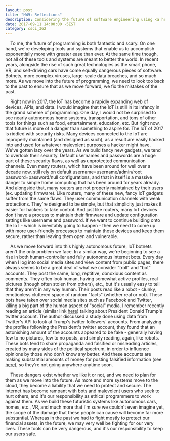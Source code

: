 ```yaml
---
layout: post
title: "HW9: Reflections"
description: Considering the future of software engineering using <a href="https://www.infoworld.com/article/3154313/application-development/11-preictions-for-the-future-of-programming.html" target="_blank"><em>11 predictions for the future of programming</em></a>.
date: 2017-09-11 14:00:00 -5EST
category: csci_362
---
```


&nbsp;&nbsp;&nbsp;&nbsp;To me, the future of programming is both fantastic and scary. On one hand, we're developing tools and systems that enable us to accomplish exponentially more with greater ease than ever. At the same time though, not all of these tools and systems are meant to better the world. In recent years, alongside the rise of such great technologies as the smart phone, VR, and self-driving cars have come equally dangerous pieces of software. Botnets, more complex viruses, large-scale data breaches, and so much more. As we move into the future of programming, we need to look too back to the past to ensure that as we move forward, we fix the mistakes of the past.

&nbsp;&nbsp;&nbsp;&nbsp;Right now in 2017, the IoT has become a rapidly expanding web of devices, APIs, and data. I would imagine that the IoT is still in its infancy in the grand scheme of programming. One day, I would not be surprised to see nearly autonomous home systems, transportation, and tons of other tools for things such as food, entertainment, education, etc. But right now, that future is more of a danger than something to aspire for. The IoT of 2017 is riddled with security risks. Many devices connected to the IoT are improperly maintained (and designed as such), as a result are easily hacked into and used for whatever malevolent purposes a hacker might have. We've gotten lazy over the years. As we build fancy new gadgets, we tend to overlook their security. Default usernames and passwords are a huge part of these security flaws, as well as unprotected communication channels. Even many routers, which have been around for well over a decade now, still rely on default username=username/admin/root password=password/null configurations, and that in itself is a massive danger to simple home computing that has been around for years already. And alongside that, many routers are not properly maintained by their users (ex. updating firmware). Like routers, many of these new, fancy IoT gadgets suffer from the same flaws. They user communication channels with weak protections. They're designed to be simple, but that simplicity just makes it easier for hackers to take control. And just like routers, many IoT devices don't have a process to maintain their firmware and update configuration settings like username and password. If we want to continue building onto the IoT - which is inevitably going to happen - then we need to come up with more user-friendly processes to maintain those devices and keep them secure, rather than leaving them open and vulnerable.

&nbsp;&nbsp;&nbsp;&nbsp;As we move forward into this highly autonomous future, IoT botnets aren't the only problem we face. In a similar way, we're beginning to see a rise in both human-controller and fully autonomous internet bots. Every day when I log into social media sites and view content from public pages, there always seems to be a great deal of what we consider "troll" and "bot" accounts. They post the same, long, reptitive, obnoxious content as comments. They often look human, having somewhat active profiles, real pictures (though often stolen from others), etc., but it's usually easy to tell that they aren't in any way human. Their posts read like a robot - clunky, emotionless cluttered space of random "facts" (whether real or not). These bots have taken over social media sites such as Facebook and Twitter, killing a big part of the human aspect of "social" media. I remember recently reading an article (similar link <a href="http://money.cnn.com/video/technology/culture/2017/08/10/trump-twitter-followers-social-media-bots.cnnmoney/index.html" target="_blank">here</a>) talking about President Donald Trump's twitter account. The author discussed a study done using data from Twitter's API to look at Trump's twitter followers' accounts. From analyzing the profiles following the President's twitter account, they found that an astonishing amount of the accounts appeared to be fake - generally having few to no pictures, few to no posts, and simply reading, again, like robots. These bots tend to share propaganda and falsified or misleading articles, created by many sides of the political spectrum, in order to influence opinions by those who don't know any better. And these accounts are making substantial amounts of money for posting falsified information (see <a href="https://www.washingtonpost.com/news/the-intersect/wp/2016/11/18/this-is-how-the-internets-fake-news-writers-make-money/?utm_term=.b7cbfe9cdbae" target="_blank">here</a>), so they're not going anywhere anytime soon.

&nbsp;&nbsp;&nbsp;&nbsp;These dangers exist whether we like it or not, and we need to plan for them as we move into the future. As more and more systems move to the cloud, they become a liability that we need to protect and secure. The internet has become rampant with bots and malevolent users who seek to hurt others, and it's our responsibility as ethical programmers to work against them. As we build these futuristic systems like autonomous cars, homes, etc., VR, and much more that I'm sure we couldn't even imagine yet, the scope of the damage that these people can cause will become far more substantial. Whereas in the past we had to fight mostly to protect our financial assets, in the future, we may very well be fighting for our very lives. These tools can be very dangerous, and it's our responsibility to keep our users safe.
